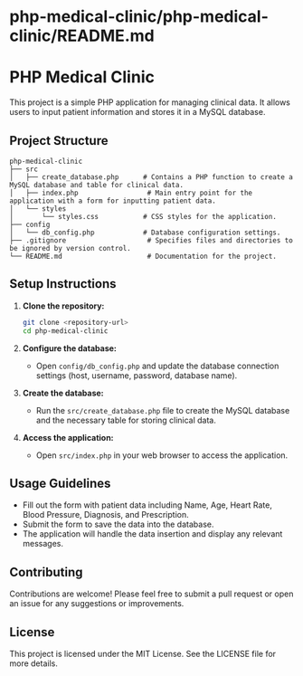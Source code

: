 # php-medical-clinic/php-medical-clinic/README.md

# PHP Medical Clinic

This project is a simple PHP application for managing clinical data. It allows users to input patient information and stores it in a MySQL database.

## Project Structure

```
php-medical-clinic
├── src
│   ├── create_database.php      # Contains a PHP function to create a MySQL database and table for clinical data.
│   ├── index.php                 # Main entry point for the application with a form for inputting patient data.
│   └── styles
│       └── styles.css           # CSS styles for the application.
├── config
│   └── db_config.php            # Database configuration settings.
├── .gitignore                    # Specifies files and directories to be ignored by version control.
└── README.md                     # Documentation for the project.
```

## Setup Instructions

1. **Clone the repository:**
   ```bash
   git clone <repository-url>
   cd php-medical-clinic
   ```

2. **Configure the database:**
   - Open `config/db_config.php` and update the database connection settings (host, username, password, database name).

3. **Create the database:**
   - Run the `src/create_database.php` file to create the MySQL database and the necessary table for storing clinical data.

4. **Access the application:**
   - Open `src/index.php` in your web browser to access the application.

## Usage Guidelines

- Fill out the form with patient data including Name, Age, Heart Rate, Blood Pressure, Diagnosis, and Prescription.
- Submit the form to save the data into the database.
- The application will handle the data insertion and display any relevant messages.

## Contributing

Contributions are welcome! Please feel free to submit a pull request or open an issue for any suggestions or improvements.

## License

This project is licensed under the MIT License. See the LICENSE file for more details.